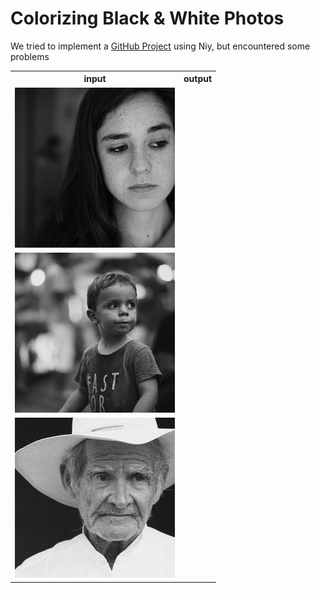 Colorizing Black & White Photos
====
We tried to implement a [GitHub Project](https://github.com/emilwallner/Coloring-greyscale-images-in-Keras) using Niy, but encountered some problems

<table>
<tr><th>input</th><th>output</th></tr>	
<tr><td><img src="files/Predict/group1/0fAtAB.jpg" /></td><td></td></tr>
<tr><td><img src="files/Predict/group1/1QejlL.jpg" /></td><td></td></tr><tr><td><img src="files/Predict/group1/6v14hm.jpg" /></td><td></td></tr>
</table>

